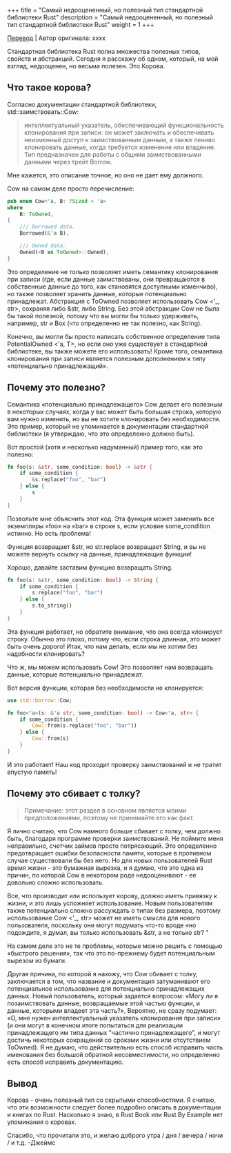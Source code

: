 +++
title = "Самый недооцененный, но полезный тип стандартной библиотеки Rust"
description = "Самый недооцененный, но полезный тип стандартной библиотеки Rust"
weight = 1
+++

[Перевод](https://dev.to/thepuzzlemaker/the-most-underrated-but-useful-rust-standard-library-type-59b1) | Автор оригинала: xxxx

Стандартная библиотека Rust полна множества полезных типов, свойств и абстракций. Сегодня я расскажу об одном, который, на мой взгляд, недооценен, но весьма полезен. Это Корова.

## Что такое корова?

Согласно документации стандартной библиотеки, std::заимствовать::Cow:

> интеллектуальный указатель, обеспечивающий функциональность клонирования при записи: он может заключать и обеспечивать неизменный доступ к заимствованным данным, а также лениво клонировать данные, когда требуется изменение или владение. Тип предназначен для работы с общими заимствованными данными через трейт Borrow.

Мне кажется, это описание точное, но оно не дает ему должного.

Cow на самом деле просто перечисление: 

```rust
pub enum Cow<'a, B: ?Sized + 'a>
where
    B: ToOwned,
{
    /// Borrowed data.
    Borrowed(&'a B),

    /// Owned data.
    Owned(<B as ToOwned>::Owned),
}
```

Это определение не только позволяет иметь семантику клонирования при записи (где, если данные заимствованы, они превращаются в собственные данные до того, как становятся доступными изменчиво), но также позволяет хранить данные, которые потенциально принадлежат. Абстракция с ToOwned позволяет использовать Cow <'_, str>, сохраняя либо &str, либо String. Без этой абстракции Cow не была бы такой полезной, потому что вы могли бы только удерживать, например, str и Box<str> (что определенно не так полезно, как String).

Конечно, вы могли бы просто написать собственное определение типа PotentialOwned <'a, T>, но если оно уже существует в стандартной библиотеке, вы также можете его использовать! Кроме того, семантика клонирования при записи является полезным дополнением к типу «потенциально принадлежащий».

## Почему это полезно?

Семантика «потенциально принадлежащего» Cow делает его полезным в некоторых случаях, когда у вас может быть большая строка, которую вам нужно изменить, но вы не хотите клонировать без необходимости. Это пример, который не упоминается в документации стандартной библиотеки (я утверждаю, что это определенно должно быть).

Вот простой (хотя и несколько надуманный) пример того, как это полезно: 

```rust
fn foo(s: &str, some_condition: bool) -> &str {
    if some_condition {
        &s.replace("foo", "bar")
    } else {
        s
    }
}
```

Позвольте мне объяснить этот код. Эта функция может заменить все экземпляры «foo» на «bar» в строке s, если условие some_condition истинно. Но есть проблема!

Функция возвращает &str, но str.replace возвращает String, и вы не можете вернуть ссылку на данные, принадлежащие функции!

Хорошо, давайте заставим функцию возвращать String. 

```rust
fn foo(s: &str, some_condition: bool) -> String {
    if some_condition {
        s.replace("foo", "bar")
    } else {
        s.to_string()
    }
}
```

Эта функция работает, но обратите внимание, что она всегда клонирует строку. Обычно это плохо, потому что, если строка длинная, это может быть очень дорого! Итак, что нам делать, если мы не хотим без надобности клонировать?

Что ж, мы можем использовать Cow! Это позволяет нам возвращать данные, которые потенциально принадлежат.

Вот версия функции, которая без необходимости не клонируется: 

```rust
use std::borrow::Cow;

fn foo<'a>(s: &'a str, some_condition: bool) -> Cow<'a, str> {
    if some_condition {
        Cow::from(s.replace("foo", "bar"))
    } else {
        Cow::from(s)
    }
}
```

И это работает! Наш код проходит проверку заимствований и не тратит впустую память!

## Почему это сбивает с толку?

> Примечание: этот раздел в основном является моими предположениями, поэтому не принимайте его как факт.

Я лично считаю, что Cow намного больше сбивает с толку, чем должно быть, благодаря программе проверки заимствований. Не поймите меня неправильно, счетчик займов просто потрясающий. Это определенно предотвращает ошибки безопасности памяти, которые в противном случае существовали бы без него. Но для новых пользователей Rust время жизни - это бумажная вырезка, и я думаю, что это одна из причин, по которой Cow в некотором роде недооценивают - ее довольно сложно использовать.

Все, что производит или использует корову, должно иметь привязку к жизни, и это лишь усложняет использование. Новым пользователям также потенциально сложно рассуждать о типах без размера, поэтому использование Cow <'_, str> может не иметь смысла для нового пользователя, поскольку они могут подумать что-то вроде «но подождите, я думал, вы только использовать &str, а не только str? "

На самом деле это не те проблемы, которые можно решить с помощью «быстрого решения», так что это по-прежнему будет потенциальным вырезом из бумаги.

Другая причина, по которой я нахожу, что Cow сбивает с толку, заключается в том, что название и документация затуманивают его потенциальное использование для потенциально принадлежащих данных. Новый пользователь, который задается вопросом: «Могу ли я позаимствовать данные, возвращаемые этой частью функции, и данные, которыми владеет эта часть?», Вероятно, не сразу подумает: «О, мне нужен интеллектуальный указатель клонирования при записи» (и они могут в конечном итоге попытаться для реализации принадлежащего им типа данных "частично принадлежащего", и могут достичь некоторых сокращений со сроками жизни или отсутствием ToOwned). Я не думаю, что действительно есть способ исправить часть именования без большой обратной несовместимости, но определенно есть способ исправить документацию.

## Вывод

Корова - очень полезный тип со скрытыми способностями. Я считаю, что эти возможности следует более подробно описать в документации и книгах по Rust. Насколько я знаю, в Rust Book или Rust By Example нет упоминания о коровах.

Спасибо, что прочитали это, и желаю доброго утра / дня / вечера / ночи / и т.д.
-Джеймс 